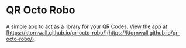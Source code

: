 # QR Octo Robo

A simple app to act as a library for your QR Codes. View the app at
[https://ktornwall.github.io/qr-octo-robo/](https://ktornwall.github.io/qr-octo-robo/).
